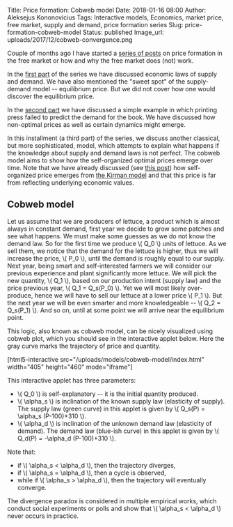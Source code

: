 Title: Price formation: Cobweb model
Date: 2018-01-16 08:00
Author: Aleksejus Kononovicius
Tags: Interactive models, Economics, market price, free market, supply and demand, price formation series
Slug: price-formation-cobweb-model
Status: published
Image_url: uploads/2017/12/cobweb-convergence.png

Couple of months ago I have started a [series of posts](/tag/price-formation-series/) on price formation in the free market or how and why the free market does (not) work.

In the [first part]({filename}/articles/2017/paklausos-ir-pasiulos-desniai.md) of the series we have discussed economic laws of supply and demand. We have also mentioned the "sweet spot" of the supply-demand model -- equilibrium price. But we did not cover how one would discover the equilibrium price.

In the [second part]({filename}/articles/2018/price-formation-printing-press.md) we have discussed a simple example in which printing press failed to predict the demand for the book. We have discussed how non-optimal prices as well as certain dynamics might emerge.

In this installment (a third part) of the series, we discuss another classical, but more sophisticated, model, which attempts to explain what happens if the knowledge about supply and demand laws is not perfect. The cobweb model aims to show how the self-organized optimal prices emerge over time. Note that we have already discussed (see [this post]({filename}/articles/2014/market-price-is-it-economic-or-sociological-concept.md)) how self-organized price emerges from [the Kirman model](/tag/kirman-model/) and that this price is far from reflecting underlying economic values.

## Cobweb model

Let us assume that we are producers of lettuce, a product which is almost always in constant demand, first year we decide to grow some patches and see what happens. We must make some guesses as we do not know the demand law. So for the first time we produce \\\( Q_0 \\\) units of lettuce. As we sell them, we notice that the demand for the lettuce is higher, thus we will increase the price, \\\( P_0 \\\), until the demand is roughly equal to our supply. Next year, being smart and self-interested farmers we will consider our previous experience and plant significantly more lettuce. We will pick the new quantity, \\\( Q_1 \\\), based on our production intent (supply law) and the price previous year, \\\( Q_1 = Q_s(P_0) \\\). Yet we will most likely over-produce, hence we will have to sell our lettuce at a lower price \\\( P_1 \\\). But the next year we will be even smarter and more knowledgeable -- \\\( Q_2 = Q_s(P_1) \\\). And so on, until at some point we will arrive near the equilibrium point.

This logic, also known as cobweb model, can be nicely visualized using cobweb plot, which you should see in the interactive applet below. Here the gray curve marks the trajectory of price and quantity.

[html5-interactive
src="/uploads/models/cobweb-model/index.html" width="405"
height="460" mode="iframe"]

This interactive applet has three parameters:

* \\\( Q_0 \\\) is self-explanatory -- it is the initial quantity produced.
* \\\( \alpha_s \\\) is inclination of the known supply law (elasticity of supply). The supply law (green curve) in this applet is given by \\\( Q_s(P) = \alpha_s (P-100)+310 \\\).
* \\\( \alpha_d \\\) is inclination of the unknown demand law (elasticity of demand). The demand law (blue-ish curve) in this applet is given by \\\( Q_d(P) = -\alpha_d (P-100)+310 \\\).

Note that:

* if \\\( \alpha_s < \alpha_d \\\), then the trajectory diverges,
* if \\\( \alpha_s = \alpha_d \\\), then a cycle is observed,
* while if \\\( \alpha_s > \alpha_d \\\), then the trajectory will eventually converge.

The divergence paradox is considered in multiple empirical works, which conduct social experiments or polls and show that \\\( \alpha_s < \alpha_d \\\) never occurs in practice.
